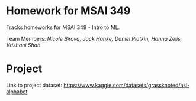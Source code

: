 # Homework for MSAI 349

Tracks homeworks for MSAI 349 - Intro to ML. 

Team Members: *Nicole Birova, Jack Hanke, Daniel Plotkin, Hanna Zelis, Vrishani Shah*

# Project

Link to project dataset: https://www.kaggle.com/datasets/grassknoted/asl-alphabet
